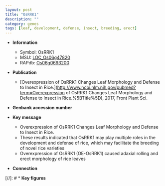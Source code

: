 ```yaml
---
layout: post
title: "OsRRK1"
description: ""
category: genes
tags: [leaf, development, defense, insect, breeding, erect]
---
```


* **Information**  
    + Symbol: OsRRK1  
    + MSU: [LOC_Os06g47820](http://rice.plantbiology.msu.edu/cgi-bin/ORF_infopage.cgi?orf=LOC_Os06g47820)  
    + RAPdb: [Os06g0693200](http://rapdb.dna.affrc.go.jp/viewer/gbrowse_details/irgsp1?name=Os06g0693200)  

* **Publication**  
    + [Overexpression of OsRRK1 Changes Leaf Morphology and Defense to Insect in Rice.](http://www.ncbi.nlm.nih.gov/pubmed?term=Overexpression of OsRRK1 Changes Leaf Morphology and Defense to Insect in Rice.%5BTitle%5D), 2017, Front Plant Sci.

* **Genbank accession number**  

* **Key message**  
    + Overexpression of OsRRK1 Changes Leaf Morphology and Defense to Insect in Rice.
    + These results indicated that OsRRK1 may play multiple roles in the development and defense of rice, which may facilitate the breeding of novel rice varieties
    + Overexpression of OsRRK1 (OE-OsRRK1) caused adaxial rolling and erect morphology of rice leaves

* **Connection**  

[//]: # * **Key figures**  



